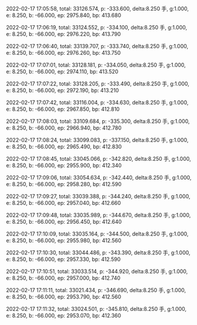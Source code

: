 2022-02-17 17:05:58, total: 33126.574, p: -333.600, delta:8.250 手, g:1.000, e: 8.250, b: -66.000, ep: 2975.840, bp: 413.680

2022-02-17 17:06:19, total: 33124.552, p: -334.100, delta:8.250 手, g:1.000, e: 8.250, b: -66.000, ep: 2976.220, bp: 413.790

2022-02-17 17:06:40, total: 33139.707, p: -333.740, delta:8.250 手, g:1.000, e: 8.250, b: -66.000, ep: 2976.260, bp: 413.750

2022-02-17 17:07:01, total: 33128.181, p: -334.050, delta:8.250 手, g:1.000, e: 8.250, b: -66.000, ep: 2974.110, bp: 413.520

2022-02-17 17:07:22, total: 33128.205, p: -333.490, delta:8.250 手, g:1.000, e: 8.250, b: -66.000, ep: 2972.190, bp: 413.210

2022-02-17 17:07:42, total: 33116.004, p: -334.630, delta:8.250 手, g:1.000, e: 8.250, b: -66.000, ep: 2967.850, bp: 412.810

2022-02-17 17:08:03, total: 33109.684, p: -335.300, delta:8.250 手, g:1.000, e: 8.250, b: -66.000, ep: 2966.940, bp: 412.780

2022-02-17 17:08:24, total: 33099.083, p: -337.150, delta:8.250 手, g:1.000, e: 8.250, b: -66.000, ep: 2965.490, bp: 412.830

2022-02-17 17:08:45, total: 33045.066, p: -342.820, delta:8.250 手, g:1.000, e: 8.250, b: -66.000, ep: 2955.900, bp: 412.340

2022-02-17 17:09:06, total: 33054.634, p: -342.440, delta:8.250 手, g:1.000, e: 8.250, b: -66.000, ep: 2958.280, bp: 412.590

2022-02-17 17:09:27, total: 33039.388, p: -344.240, delta:8.250 手, g:1.000, e: 8.250, b: -66.000, ep: 2957.040, bp: 412.660

2022-02-17 17:09:48, total: 33035.989, p: -344.670, delta:8.250 手, g:1.000, e: 8.250, b: -66.000, ep: 2956.450, bp: 412.640

2022-02-17 17:10:09, total: 33035.164, p: -344.500, delta:8.250 手, g:1.000, e: 8.250, b: -66.000, ep: 2955.980, bp: 412.560

2022-02-17 17:10:30, total: 33044.486, p: -343.390, delta:8.250 手, g:1.000, e: 8.250, b: -66.000, ep: 2957.330, bp: 412.590

2022-02-17 17:10:51, total: 33033.514, p: -344.920, delta:8.250 手, g:1.000, e: 8.250, b: -66.000, ep: 2957.000, bp: 412.740

2022-02-17 17:11:11, total: 33021.434, p: -346.690, delta:8.250 手, g:1.000, e: 8.250, b: -66.000, ep: 2953.790, bp: 412.560

2022-02-17 17:11:32, total: 33024.501, p: -345.810, delta:8.250 手, g:1.000, e: 8.250, b: -66.000, ep: 2953.070, bp: 412.360